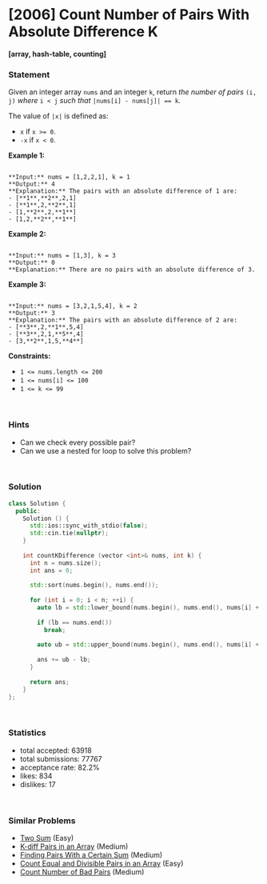 # [2006] Count Number of Pairs With Absolute Difference K

**[array, hash-table, counting]**

### Statement

Given an integer array `nums` and an integer `k`, return *the number of pairs* `(i, j)` *where* `i < j` *such that* `|nums[i] - nums[j]| == k`.

The value of `|x|` is defined as:

* `x` if `x >= 0`.
* `-x` if `x < 0`.


**Example 1:**

```

**Input:** nums = [1,2,2,1], k = 1
**Output:** 4
**Explanation:** The pairs with an absolute difference of 1 are:
- [**1**,**2**,2,1]
- [**1**,2,**2**,1]
- [1,**2**,2,**1**]
- [1,2,**2**,**1**]

```

**Example 2:**

```

**Input:** nums = [1,3], k = 3
**Output:** 0
**Explanation:** There are no pairs with an absolute difference of 3.

```

**Example 3:**

```

**Input:** nums = [3,2,1,5,4], k = 2
**Output:** 3
**Explanation:** The pairs with an absolute difference of 2 are:
- [**3**,2,**1**,5,4]
- [**3**,2,1,**5**,4]
- [3,**2**,1,5,**4**]

```

**Constraints:**
* `1 <= nums.length <= 200`
* `1 <= nums[i] <= 100`
* `1 <= k <= 99`


<br>

### Hints

- Can we check every possible pair?
- Can we use a nested for loop to solve this problem?

<br>

### Solution

```cpp
class Solution {
  public:
    Solution () {
      std::ios::sync_with_stdio(false);
      std::cin.tie(nullptr);
    }
  
    int countKDifference (vector <int>& nums, int k) {
      int n = nums.size();
      int ans = 0;
      
      std::sort(nums.begin(), nums.end());
      
      for (int i = 0; i < n; ++i) {
        auto lb = std::lower_bound(nums.begin(), nums.end(), nums[i] + k);
        
        if (lb == nums.end())
          break;
        
        auto ub = std::upper_bound(nums.begin(), nums.end(), nums[i] + k);
        
        ans += ub - lb;
      }
      
      return ans;
    }
};
```

<br>

### Statistics

- total accepted: 63918
- total submissions: 77767
- acceptance rate: 82.2%
- likes: 834
- dislikes: 17

<br>

### Similar Problems

- [Two Sum](https://leetcode.com/problems/two-sum) (Easy)
- [K-diff Pairs in an Array](https://leetcode.com/problems/k-diff-pairs-in-an-array) (Medium)
- [Finding Pairs With a Certain Sum](https://leetcode.com/problems/finding-pairs-with-a-certain-sum) (Medium)
- [Count Equal and Divisible Pairs in an Array](https://leetcode.com/problems/count-equal-and-divisible-pairs-in-an-array) (Easy)
- [Count Number of Bad Pairs](https://leetcode.com/problems/count-number-of-bad-pairs) (Medium)
